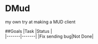 # DMud
my own try at making a MUD client 

##Goals
|Task   |Status |   
|-------|-------|
|Fix sending bug|Not Done|
